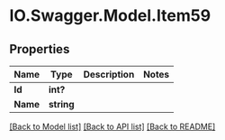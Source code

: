 # IO.Swagger.Model.Item59
## Properties

Name | Type | Description | Notes
------------ | ------------- | ------------- | -------------
**Id** | **int?** |  | 
**Name** | **string** |  | 

[[Back to Model list]](../README.md#documentation-for-models) [[Back to API list]](../README.md#documentation-for-api-endpoints) [[Back to README]](../README.md)

